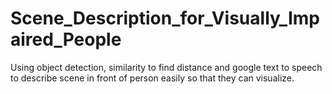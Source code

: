 # Scene_Description_for_Visually_Impaired_People
Using object detection, similarity to find distance and google text to speech to describe scene in front of person easily so that they can visualize.
